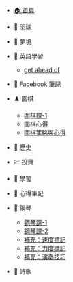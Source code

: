 - [🏠 首頁](README.md)

- 🏸 羽球

- 🌙 夢境

- 📖 英語學習
  - [get ahead of](english/2025-06-26_get-ahead-of.md)

- 📝 Facebook 筆記

- ♟️ 圍棋
  - [圍棋課-1](go/圍棋課-1_20260624.md)
  - [圍棋心得](go/圍棋心得.md)
  - [圍棋策略與心得](go/圍棋策略與心得.md)

- 📜 歷史

- 💹 投資

- 📖 學習

- 🤔 心得筆記

- 🎹 鋼琴
  - [鋼琴課-1](piano/鋼琴課-1_20250620.md)
  - [鋼琴課-2](piano/鋼琴課-2_20250627.md)
  - [補充：速度標記](piano/鋼琴課-2_20250627-補充01-速度標記.md)
  - [補充：力度標記](piano/鋼琴課-2_20250627-補充02-力度標記.md)
  - [補充：演奏技巧](piano/鋼琴課-2_20250627-補充03-演奏技巧.md)

- 📝 詩歌

